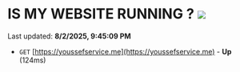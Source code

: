 # IS MY WEBSITE RUNNING ? [![](https://img.shields.io/static/v1?label=Sponsor&message=%E2%9D%A4&logo=GitHub&color=%23fe8e86)](https://github.com/sponsors/Youssef-Lehmam)

Last updated: **8/2/2025, 9:45:09 PM**

- `GET` [https://youssefservice.me](https://youssefservice.me) - **Up** (124ms)

